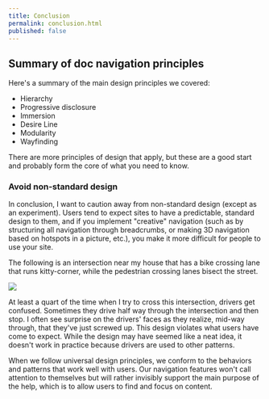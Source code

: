 ```yaml
---
title: Conclusion
permalink: conclusion.html
published: false
---
```


<!-- Summary -->

## Summary of doc navigation principles

Here's a summary of the main design principles we covered:

  * Hierarchy
  * Progressive disclosure
  * Immersion
  * Desire Line
  * Modularity
  * Wayfinding

There are more principles of design that apply, but these are a good start and probably form the core of what you need to know.

### Avoid non-standard design

In conclusion, I want to caution away from non-standard design (except as an experiment). Users tend to expect sites to have a predictable, standard design to them, and if you implement "creative" navigation (such as by structuring all navigation through breadcrumbs, or making 3D navigation based on hotspots in a picture, etc.), you make it more difficult for people to use your site.

The following is an intersection near my house that has a bike crossing lane that runs kitty-corner, while the pedestrian crossing lanes bisect the street.

<img src="images/intersection.jpg"/>

At least a quart of the time when I try to cross this intersection, drivers get confused. Sometimes they drive half way through the intersection and then stop. I often see surprise on the drivers' faces as they realize, mid-way through, that they've just screwed up. This design violates what users have come to expect. While the design may have seemed like a neat idea, it doesn't work in practice because drivers are used to other patterns.

When we follow universal design principles, we conform to the behaviors and patterns that work well with users. Our navigation features won't call attention to themselves but will rather invisibly support the main purpose of the help, which is to allow users to find and focus on content.
